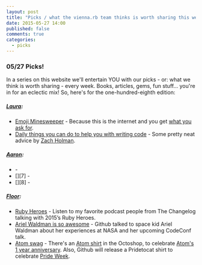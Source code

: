 ```yaml
---
layout: post
title: "Picks / what the vienna.rb team thinks is worth sharing this week"
date: 2015-05-27 14:00
published: false
comments: true
categories:
  - picks
---
```


### 05/27 Picks!

In a series on this website we'll entertain YOU with our picks - or: what we think is worth sharing - every week.
Books, articles, gems, fun stuff... you're in for an eclectic mix! So, here's for the one-hundred-eighth edition:

##### [Laura][1]:
- [Emoji Minesweeper][2] - Because this is the internet and you get [what you ask for][3]. 
- [Daily things you can do to help you with writing code][4] - Some pretty neat advice by [Zach Holman](https://twitter.com/holman).

##### [Aaron][5]:
- [][6] -
- [][7] -
- [][8] -


##### [Floor][9]:
- [Ruby Heroes][10] - Listen to my favorite podcast people from The Changelog talking with 2015’s Ruby Heroes.
- [Ariel Waldman is so awesome][11] - Github talked to space kid Ariel Waldman about her experiences at NASA and her upcoming CodeConf talk.
- [Atom swag][12] - There's an [Atom shirt][12] in the Octoshop, to celebrate [Atom's 1 year anniversary][13]. Also, Github will release a Pridetocat shirt to celebrate [Pride Week][14].


[1]: http://www.twitter.com/alicetragedy
[2]: http://muan.co/emoji-minesweeper/
[3]: https://twitter.com/alicetragedy/status/601625706083258368
[4]: https://github.com/holman/feedback/issues/690
[5]: http://www.twitter.com/mraaroncruz
[6]:
[7]:
[9]: http://www.twitter.com/floordrees
[10]: https://changelog.com/154/
[11]: https://github.com/blog/2011-transforming-the-future-of-nasa-with-codeconf-s-ariel-waldman
[12]: https://github.myshopify.com/products/atom-shirt
[13]: https://github.com/blog/1997-atom-1-year-open-source-anniversary
[14]: https://github.com/blog/2005-celebrate-pride-with-github
